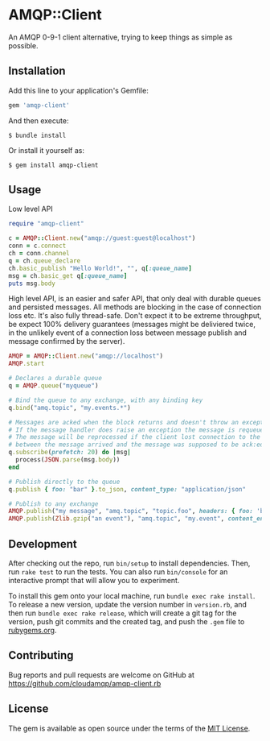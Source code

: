 # AMQP::Client

An AMQP 0-9-1 client alternative, trying to keep things as simple as possible.

## Installation

Add this line to your application's Gemfile:

```ruby
gem 'amqp-client'
```

And then execute:

    $ bundle install

Or install it yourself as:

    $ gem install amqp-client

## Usage

Low level API

```ruby
require "amqp-client"

c = AMQP::Client.new("amqp://guest:guest@localhost")
conn = c.connect
ch = conn.channel
q = ch.queue_declare
ch.basic_publish "Hello World!", "", q[:queue_name]
msg = ch.basic_get q[:queue_name]
puts msg.body
```

High level API, is an easier and safer API, that only deal with durable queues and persisted messages. All methods are blocking in the case of connection loss etc. It's also fully thread-safe. Don't expect it to be extreme throughput, be expect 100% delivery guarantees (messages might be deliviered twice, in the unlikely event of a connection loss between message publish and message confirmed by the server).

```ruby
AMQP = AMQP::Client.new("amqp://localhost")
AMQP.start

# Declares a durable queue
q = AMQP.queue("myqueue")

# Bind the queue to any exchange, with any binding key
q.bind("amq.topic", "my.events.*")

# Messages are acked when the block returns and doesn't throw an exception.
# If the message handler does raise an exception the message is requeued after 1s.
# The message will be reprocessed if the client lost connection to the server
# between the message arrived and the message was supposed to be ack:ed.
q.subscribe(prefetch: 20) do |msg|
  process(JSON.parse(msg.body))
end

# Publish directly to the queue
q.publish { foo: "bar" }.to_json, content_type: "application/json"

# Publish to any exchange
AMQP.publish("my message", "amq.topic", "topic.foo", headers: { foo: 'bar' })
AMQP.publish(Zlib.gzip("an event"), "amq.topic", "my.event", content_encoding: 'gzip')
```

## Development

After checking out the repo, run `bin/setup` to install dependencies. Then, run `rake test` to run the tests. You can also run `bin/console` for an interactive prompt that will allow you to experiment.

To install this gem onto your local machine, run `bundle exec rake install`. To release a new version, update the version number in `version.rb`, and then run `bundle exec rake release`, which will create a git tag for the version, push git commits and the created tag, and push the `.gem` file to [rubygems.org](https://rubygems.org).

## Contributing

Bug reports and pull requests are welcome on GitHub at https://github.com/cloudamqp/amqp-client.rb

## License

The gem is available as open source under the terms of the [MIT License](https://opensource.org/licenses/MIT).
